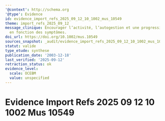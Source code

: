 ```yaml
---
'@context': http://schema.org
'@type': Evidence
id: evidence_import_refs_2025_09_12_10_1002_mus_10549
theme: import_refs_2025_09_12
message_clinique: Encourager l’activité, l’autogestion et une progression graduée
  en fonction des symptômes.
doi_url: https://doi.org/10.1002/mus.10549
sources_snapshot: _audit/evidence_import_refs_2025_09_12_10_1002_mus_10549.json
statut: valide
type_etude: synthese
publication_date: '2003-12-18'
last_verified: '2025-09-12'
retraction_status: ok
evidence_level:
  scale: OCEBM
  value: unspecified
---
```

# Evidence Import Refs 2025 09 12 10 1002 Mus 10549

